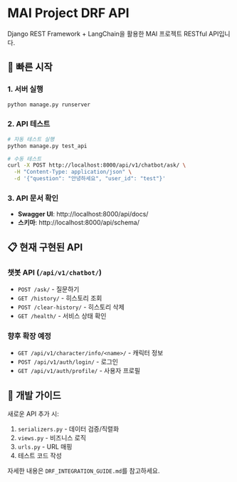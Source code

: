 # MAI Project DRF API

Django REST Framework + LangChain을 활용한 MAI 프로젝트 RESTful API입니다.

## 🚀 빠른 시작

### 1. 서버 실행
```bash
python manage.py runserver
```

### 2. API 테스트
```bash
# 자동 테스트 실행
python manage.py test_api

# 수동 테스트
curl -X POST http://localhost:8000/api/v1/chatbot/ask/ \
  -H "Content-Type: application/json" \
  -d '{"question": "안녕하세요", "user_id": "test"}'
```

### 3. API 문서 확인
- **Swagger UI**: http://localhost:8000/api/docs/
- **스키마**: http://localhost:8000/api/schema/

## 📋 현재 구현된 API

### 챗봇 API (`/api/v1/chatbot/`)
- `POST /ask/` - 질문하기
- `GET /history/` - 히스토리 조회  
- `POST /clear-history/` - 히스토리 삭제
- `GET /health/` - 서비스 상태 확인

### 향후 확장 예정
- `GET /api/v1/character/info/<name>/` - 캐릭터 정보
- `POST /api/v1/auth/login/` - 로그인
- `GET /api/v1/auth/profile/` - 사용자 프로필

## 🔧 개발 가이드

새로운 API 추가 시:
1. `serializers.py` - 데이터 검증/직렬화
2. `views.py` - 비즈니스 로직
3. `urls.py` - URL 매핑
4. 테스트 코드 작성

자세한 내용은 `DRF_INTEGRATION_GUIDE.md`를 참고하세요.
